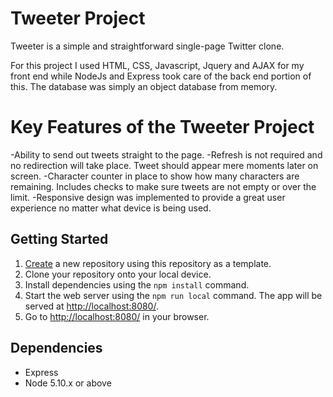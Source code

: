 # Tweeter Project

Tweeter is a simple and straightforward single-page Twitter clone.

For this project I used HTML, CSS, Javascript, Jquery and AJAX for my front end while NodeJs and Express took care of the back end portion of this. The database was simply an object database from memory. 


# Key Features of the Tweeter Project
-Ability to send out tweets straight to the page. 
-Refresh is not required and no redirection will take place. Tweet should appear mere moments later on screen.
-Character counter in place to show how many characters are remaining. Includes checks to make sure tweets are not empty or over the limit.
-Responsive design was implemented to provide a great user experience no matter what device is being used. 
## Getting Started

1. [Create](https://docs.github.com/en/repositories/creating-and-managing-repositories/creating-a-repository-from-a-template) a new repository using this repository as a template.
2. Clone your repository onto your local device.
3. Install dependencies using the `npm install` command.
3. Start the web server using the `npm run local` command. The app will be served at <http://localhost:8080/>.
4. Go to <http://localhost:8080/> in your browser.

## Dependencies

- Express
- Node 5.10.x or above
